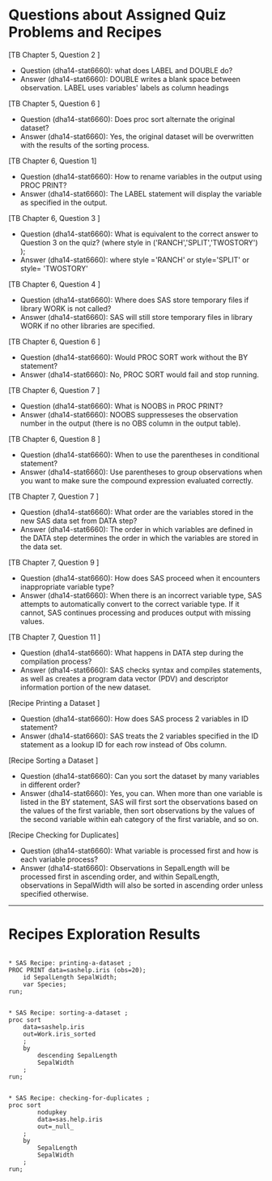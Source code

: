 
# Questions about Assigned Quiz Problems and Recipes



[TB Chapter 5, Question 2 ] 
* Question (dha14-stat6660): what does LABEL and DOUBLE do? 
* Answer (dha14-stat6660): DOUBLE writes a blank space between observation. LABEL uses variables' labels as column headings

[TB Chapter 5, Question 6 ] 
* Question (dha14-stat6660): Does proc sort alternate the original dataset? 
* Answer (dha14-stat6660): Yes, the original dataset will be overwritten with the results of the sorting process. 

[TB Chapter 6, Question 1] 
* Question (dha14-stat6660): How to rename variables in the output using PROC PRINT?
* Answer (dha14-stat6660): The LABEL statement will display the variable as specified in the output.

[TB Chapter 6, Question 3 ] 
* Question (dha14-stat6660): What is equivalent to the correct answer to Question 3  on the quiz? (where style in ('RANCH','SPLIT','TWOSTORY') );
* Answer (dha14-stat6660): where style ='RANCH' or style='SPLIT' or style= 'TWOSTORY'

[TB Chapter 6, Question 4 ] 
* Question (dha14-stat6660): Where does SAS store temporary files if library WORK is not called?
* Answer (dha14-stat6660): SAS will still store temporary files in library WORK if no other libraries are specified.  

[TB Chapter 6, Question 6 ] 
* Question (dha14-stat6660): Would PROC SORT work without the BY statement?
* Answer (dha14-stat6660): No, PROC SORT would fail and stop running. 

[TB Chapter 6, Question 7 ] 
* Question (dha14-stat6660): What is NOOBS in PROC PRINT?
* Answer (dha14-stat6660): NOOBS suppresseses the observation number in the output (there is no OBS column in the output table).

[TB Chapter 6, Question 8 ] 
* Question (dha14-stat6660): When to use the parentheses in conditional statement?
* Answer (dha14-stat6660): Use parentheses to group observations when you want to make sure the compound expression evaluated correctly.

[TB Chapter 7, Question 7 ] 
* Question (dha14-stat6660): What order are the variables stored in the new SAS data set from DATA step?
* Answer (dha14-stat6660): The order in which variables are defined in the DATA step determines the order in which the variables are stored in the data set.

[TB Chapter 7, Question 9 ] 
* Question (dha14-stat6660): How does SAS proceed when it encounters inappropriate variable type?
* Answer (dha14-stat6660): When there is an incorrect variable type, SAS attempts to automatically convert to the correct variable type. If it cannot, SAS continues processing and produces output with missing values.

[TB Chapter 7, Question 11 ] 
* Question (dha14-stat6660): What happens in DATA step during the compilation process?
* Answer (dha14-stat6660): SAS checks syntax and compiles statements, as well as creates a program data vector (PDV) and descriptor information portion of the new dataset.

[Recipe Printing a Dataset ] 
* Question (dha14-stat6660): How does SAS process 2 variables in ID statement?
* Answer (dha14-stat6660): SAS treats the 2 variables specified in the ID statement as a lookup ID for each row instead of Obs column.

[Recipe Sorting a Dataset ] 
* Question (dha14-stat6660): Can you sort the dataset by many variables in different order?
* Answer (dha14-stat6660): Yes, you can. When more than one variable is listed in the BY statement, SAS will first sort the observations based on the values of the first variable, then sort observations by the values of the second variable within eah category of the first variable, and so on.

[Recipe Checking for Duplicates] 
* Question (dha14-stat6660): What variable is processed first and how is each variable process?
* Answer (dha14-stat6660): Observations in SepalLength will be processed first in ascending order, and within SepalLength, observations in SepalWidth will also be sorted in ascending order unless specified otherwise.


***



# Recipes Exploration Results



```SAS

* SAS Recipe: printing-a-dataset ;
PROC PRINT data=sashelp.iris (obs=20); 
	id SepalLength SepalWidth; 
	var Species; 
run; 


* SAS Recipe: sorting-a-dataset ;
proc sort 
	data=sashelp.iris
	out=Work.iris_sorted
	; 
	by
		descending SepalLength
		SepalWidth
	; 
run;


* SAS Recipe: checking-for-duplicates ;
proc sort 
		nodupkey 
		data=sas.help.iris
		out=_null_
	; 
	by
		SepalLength
		SepalWidth
	; 
run; 

```
